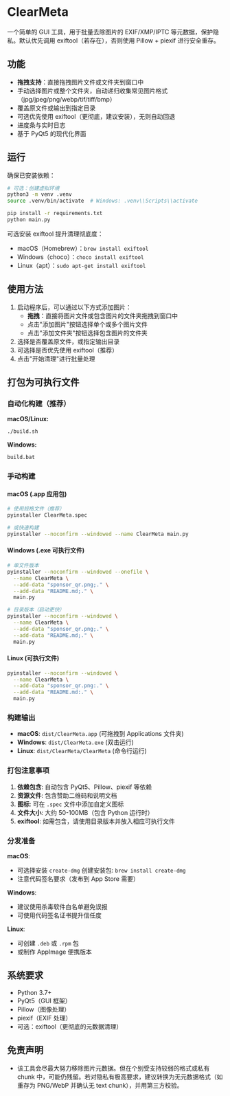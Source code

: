 # ClearMeta

一个简单的 GUI 工具，用于批量去除图片的 EXIF/XMP/IPTC 等元数据，保护隐私。默认优先调用 exiftool（若存在），否则使用 Pillow + piexif 进行安全重存。

## 功能
- **拖拽支持**：直接拖拽图片文件或文件夹到窗口中
- 手动选择图片或整个文件夹，自动递归收集常见图片格式（jpg/jpeg/png/webp/tif/tiff/bmp）
- 覆盖原文件或输出到指定目录
- 可选优先使用 exiftool（更彻底，建议安装），无则自动回退
- 进度条与实时日志
- 基于 PyQt5 的现代化界面

## 运行
确保已安装依赖：

```bash
# 可选：创建虚拟环境
python3 -m venv .venv
source .venv/bin/activate  # Windows: .venv\\Scripts\\activate

pip install -r requirements.txt
python main.py
```

可选安装 exiftool 提升清理彻底度：

- macOS（Homebrew）：`brew install exiftool`
- Windows（choco）：`choco install exiftool`
- Linux（apt）：`sudo apt-get install exiftool`

## 使用方法
1. 启动程序后，可以通过以下方式添加图片：
   - **拖拽**：直接将图片文件或包含图片的文件夹拖拽到窗口中
   - 点击"添加图片"按钮选择单个或多个图片文件
   - 点击"添加文件夹"按钮选择包含图片的文件夹
2. 选择是否覆盖原文件，或指定输出目录
3. 可选择是否优先使用 exiftool（推荐）
4. 点击"开始清理"进行批量处理

## 打包为可执行文件

### 自动化构建（推荐）

**macOS/Linux:**
```bash
./build.sh
```

**Windows:**
```cmd
build.bat
```

### 手动构建

#### macOS (.app 应用包)
```bash
# 使用规格文件（推荐）
pyinstaller ClearMeta.spec

# 或快速构建
pyinstaller --noconfirm --windowed --name ClearMeta main.py
```

#### Windows (.exe 可执行文件)
```bash
# 单文件版本
pyinstaller --noconfirm --windowed --onefile \
  --name ClearMeta \
  --add-data "sponsor_qr.png;." \
  --add-data "README.md;." \
  main.py

# 目录版本（启动更快）
pyinstaller --noconfirm --windowed \
  --name ClearMeta \
  --add-data "sponsor_qr.png;." \
  --add-data "README.md;." \
  main.py
```

#### Linux (可执行文件)
```bash
pyinstaller --noconfirm --windowed \
  --name ClearMeta \
  --add-data "sponsor_qr.png:." \
  --add-data "README.md:." \
  main.py
```

### 构建输出

- **macOS**: `dist/ClearMeta.app` (可拖拽到 Applications 文件夹)
- **Windows**: `dist/ClearMeta.exe` (双击运行)
- **Linux**: `dist/ClearMeta/ClearMeta` (命令行运行)

### 打包注意事项

1. **依赖包含**: 自动包含 PyQt5、Pillow、piexif 等依赖
2. **资源文件**: 包含赞助二维码和说明文档
3. **图标**: 可在 `.spec` 文件中添加自定义图标
4. **文件大小**: 大约 50-100MB（包含 Python 运行时）
5. **exiftool**: 如需包含，请使用目录版本并放入相应可执行文件

### 分发准备

**macOS**:
- 可选择安装 `create-dmg` 创建安装包: `brew install create-dmg`
- 注意代码签名要求（发布到 App Store 需要）

**Windows**:
- 建议使用杀毒软件白名单避免误报
- 可使用代码签名证书提升信任度

**Linux**:
- 可创建 `.deb` 或 `.rpm` 包
- 或制作 AppImage 便携版本

## 系统要求
- Python 3.7+
- PyQt5（GUI 框架）
- Pillow（图像处理）
- piexif（EXIF 处理）
- 可选：exiftool（更彻底的元数据清理）

## 免责声明
- 该工具会尽最大努力移除图片元数据。但在个别受支持较弱的格式或私有 chunk 中，可能仍残留。若对隐私有极高要求，建议转换为无元数据格式（如重存为 PNG/WebP 并确认无 text chunk），并用第三方校验。
